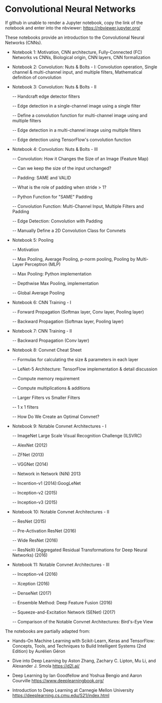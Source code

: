 # Convolutional Neural Networks

If github in unable to render a Jupyter notebook, copy the link of the notebook and enter into the nbviewer: https://nbviewer.jupyter.org/

These notebooks provide an introduction to the Convolutional Neural Networks (CNNs).

- Notebook 1: Motivation, CNN architecture, Fully-Connected (FC) Networks vs CNNs, Biological origin, CNN layers, CNN formalization

- Notebook 2: Convolution: Nuts & Bolts - I: Convolution operation, Single channel & multi-channel input, and multiple filters, Mathematical definition of convolution

- Notebook 3: Convolution: Nuts & Bolts - II
  
    -- Handcraft edge detector filters
    
    -- Edge detection in a single-channel image using a single filter
    
    -- Define a convolution function for multi-channel image using and multiple filters
    
    -- Edge detection in a multi-channel image using multiple filters
    
    -- Edge detection using TensorFlow's convolution function
    
- Notebook 4: Convolution: Nuts & Bolts - III

    -- Convolution: How it Changes the Size of an Image (Feature Map)

    -- Can we keep the size of the input unchanged?

    -- Padding: SAME and VALID

    -- What is the role of padding when stride > 1?

    -- Python Function for "SAME" Padding

    -- Convolution Function: Multi-Channel Input, Multiple Filters and Padding

    -- Edge Detection: Convolution with Padding

    -- Manually Define a 2D Convolution Class for Convnets
    
 - Notebook 5: Pooling
 
      -- Motivation
  
      -- Max Pooling, Average Pooling, p-norm pooling, Pooling by Multi-Layer Perceptron (MLP)
  
      -- Max Pooling: Python implementation
  
      -- Depthwise Max Pooling, implementation
  
      -- Global Average Pooling
      
      
- Notebook 6: CNN Training - I

    -- Forward Propagation (Softmax layer, Conv layer, Pooling layer)

    -- Backward Propagation (Softmax layer, Pooling layer)
    
- Notebook 7: CNN Training - II


    -- Backward Propagation (Conv layer)
    
    
- Notebook 8: Convnet Cheat Sheet

    -- Formulas for calculating the size & parameters in each layer

    -- LeNet-5 Architecture: TensorFlow implementation & detail discussion

    -- Compute memory requirement

    -- Compute multiplications & additions

    -- Larger Filters vs Smaller Filters

    -- 1 x 1 filters 

    -- How Do We Create an Optimal Convnet?


- Notebook 9: Notable Convnet Architectures - I

    -- ImageNet Large Scale Visual Recognition Challenge (ILSVRC)

    -- AlexNet (2012)

    -- ZFNet (2013)

    -- VGGNet (2014)

    -- Network in Network (NiN) 2013

    -- Incention-v1 (2014):GoogLeNet

    -- Inception-v2 (2015)

    -- Inception-v3 (2015)
    
 
- Notebook 10: Notable Convnet Architectures - II

    -- ResNet (2015)

    -- Pre-Activation ResNet (2016)

    -- Wide ResNet (2016)

    -- ResNeXt (Aggregated Residual Transformations for Deep Neural Networks) (2016)
    
    
- Notebook 11: Notable Convnet Architectures - III

    -- Inception-v4 (2016)

    -- Xception (2016)

    -- DenseNet (2017)

    -- Ensemble Method: Deep Feature Fusion (2016)

    -- Squeeze-and-Excitation Network (SENet) (2017)
    
    -- Comparison of the Notable Convnet Architectures: Bird's-Eye View

The notebooks are partially adapted from:

- Hands-On Machine Learning with Scikit-Learn, Keras and TensorFlow: Concepts, Tools, and Techniques to Build Intelligent Systems (2nd Edition) by Aurélien Géron

- Dive into Deep Learning by Aston Zhang, Zachary C. Lipton, Mu Li, and Alexander J. Smola https://d2l.ai/

- Deep Learning by Ian Goodfellow and Yoshua Bengio and Aaron Courville https://www.deeplearningbook.org/

- Introduction to Deep Learning at Carnegie Mellon University https://deeplearning.cs.cmu.edu/S21/index.html





